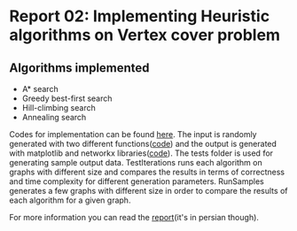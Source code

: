 # Report 02: Implementing Heuristic algorithms on Vertex cover problem
## Algorithms implemented
- A* search
- Greedy best-first search
- Hill-climbing search
- Annealing search

Codes for implementation can be found [here](https://github.com/atrin-hojjat/Uni-AI-Course-Reports/blob/master/Report%2002/Problem%2001%20-%20Vertext%20Cover/solutions/). 
The input is randomly generated with two different functions([code](https://github.com/atrin-hojjat/Uni-AI-Course-Reports/blob/master/Report%2002/Problem%2001%20-%20Vertext%20Cover/generators)) and the output is generated with matplotlib and networkx libraries([code](https://github.com/atrin-hojjat/Uni-AI-Course-Reports/blob/master/Report%2002/Problem%2001%20-%20Vertext%20Cover/visualizers)).
The tests folder is used for generating sample output data. TestIterations runs each algorithm on graphs with different size and compares the results in terms of correctness and time complexity for different generation parameters.
RunSamples generates a few graphs with different size in order to compare the results of each algorithm for a given graph.

For more information you can read the [report](https://github.com/atrin-hojjat/Uni-AI-Course-Reports/blob/master/Report%2002/Report/AUTthesis.pdf)(it's in persian though).
